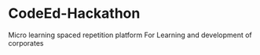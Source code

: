 # CodeEd-Hackathon
Micro learning spaced repetition platform
For Learning and development of corporates
